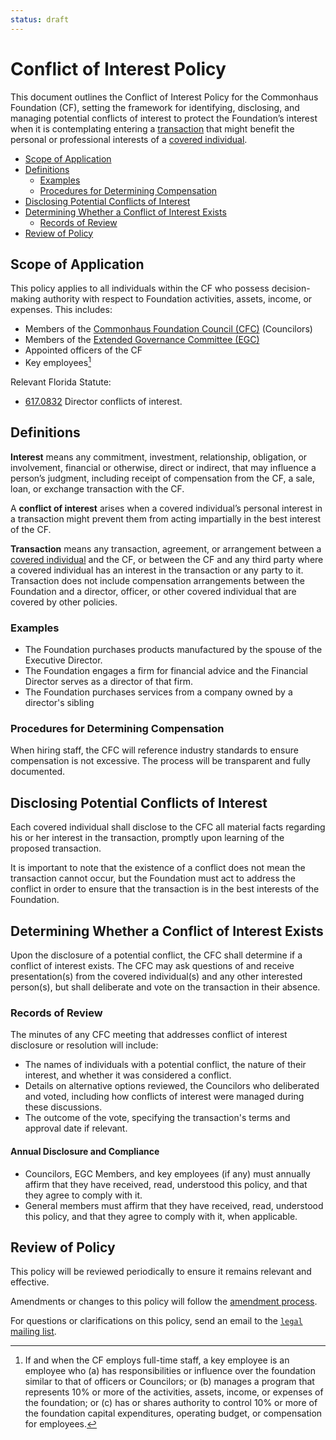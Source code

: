 ```yaml
---
status: draft
---
```

# Conflict of Interest Policy

This document outlines the Conflict of Interest Policy for the Commonhaus Foundation (CF), setting the framework for identifying, disclosing, and managing potential conflicts of interest to protect the Foundation’s interest when it is contemplating entering a [transaction](#definitions) that might benefit the personal or professional interests of a [covered individual](#scope-of-application).

- [Scope of Application](#scope-of-application)
- [Definitions](#definitions)
    - [Examples](#examples)
    - [Procedures for Determining Compensation](#procedures-for-determining-compensation)
- [Disclosing Potential Conflicts of Interest](#disclosing-potential-conflicts-of-interest)
- [Determining Whether a Conflict of Interest Exists](#determining-whether-a-conflict-of-interest-exists)
    - [Records of Review](#records-of-review)
- [Review of Policy](#review-of-policy)

## Scope of Application

This policy applies to all individuals within the CF who possess decision-making authority with respect to Foundation activities, assets, income, or expenses. This includes:

- Members of the [Commonhaus Foundation Council (CFC)][cfc] (Councilors)
- Members of the [Extended Governance Committee (EGC)][egc]
- Appointed officers of the CF
- Key employees[^1]

[cfc]: ../bylaws/3-cf-council.md
[egc]: ../bylaws/3-cf-council.md#extended-governance-committee-egc

[^1]: If and when the CF employs full-time staff, a key employee is an employee who (a) has responsibilities or influence over the foundation similar to that of officers or Councilors; or (b) manages a program that represents 10% or more of the activities, assets, income, or expenses of the foundation; or (c) has or shares authority to control 10% or more of the foundation capital expenditures, operating budget, or compensation for employees.

Relevant Florida Statute:

- [617.0832](http://www.leg.state.fl.us/Statutes/index.cfm?App_mode=Display_Statute&Search_String=&URL=0600-0699/0617/Sections/0617.0832.html) Director conflicts of interest.

## Definitions

**Interest** means any commitment, investment, relationship, obligation, or involvement, financial or otherwise, direct or indirect, that may influence a person’s judgment, including receipt of compensation from the CF, a sale, loan, or exchange transaction with the CF.

A **conflict of interest** arises when a covered individual’s personal interest in a transaction might prevent them from acting impartially in the best interest of the CF.

**Transaction** means any transaction, agreement, or arrangement between a [covered individual](#scope-of-application) and the CF, or between the CF and any third party where a covered individual has an interest in the transaction or any party to it. Transaction does not include compensation arrangements between the Foundation and a director, officer, or other covered individual that are covered by other policies.

### Examples

- The Foundation purchases products manufactured by the spouse of the Executive Director.
- The Foundation engages a firm for financial advice and the Financial Director serves as a director of that firm.
- The Foundation purchases services from a company owned by a director's sibling

### Procedures for Determining Compensation

When hiring staff, the CFC will reference industry standards to ensure compensation is not excessive. The process will be transparent and fully documented.

## Disclosing Potential Conflicts of Interest

Each covered individual shall disclose to the CFC all material facts regarding his or her interest in the transaction, promptly upon learning of the proposed transaction.

It is important to note that the existence of a conflict does not mean the transaction cannot occur, but the Foundation must act to address the conflict in order to ensure that the transaction is in the best interests of the Foundation.

## Determining Whether a Conflict of Interest Exists

Upon the disclosure of a potential conflict, the CFC shall determine if a conflict of interest exists. The CFC may ask questions of and receive presentation(s) from the covered individual(s) and any other interested person(s), but shall deliberate and vote on the transaction in their absence.

### Records of Review

The minutes of any CFC meeting that addresses conflict of interest disclosure or resolution will include:

- The names of individuals with a potential conflict, the nature of their interest, and whether it was considered a conflict.
- Details on alternative options reviewed, the Councilors who deliberated and voted, including how conflicts of interest were managed during these discussions.
- The outcome of the vote, specifying the transaction's terms and approval date if relevant.

#### Annual Disclosure and Compliance

- Councilors, EGC Members, and key employees (if any) must annually affirm that they have received, read, understood this policy, and that they agree to comply with it.
- General members must affirm that they have received, read, understood this policy, and that they agree to comply with it, when applicable.

## Review of Policy

This policy will be reviewed periodically to ensure it remains relevant and effective.

Amendments or changes to this policy will follow the [amendment process][].

For questions or clarifications on this policy, send an email to the [`legal` mailing list][CONTACTS.yaml].

[CONTACTS.yaml]: https://github.com/commonhaus/foundation-draft/blob/main/CONTACTS.yaml
[amendment process]: ../bylaws/8-amendments.md
